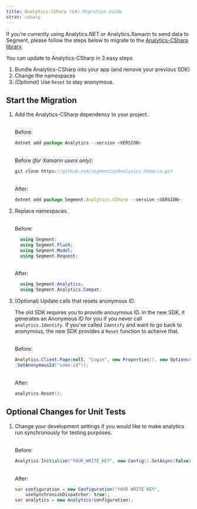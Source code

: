 ```yaml
---
title: Analytics-CSharp (C#) Migration Guide
strat: csharp
---
```


If you’re currently using Analytics.NET or Analytics.Xamarin to send data to Segment, please follow the steps below to migrate to the [Analytics-CSharp library](/docs/connections/sources/catalog/libraries/server/csharp/).  

You can update to Analytics-CSharp in 3 easy steps
1. Bundle Analytics-CSharp into your app (and remove your previous SDK)
2. Change the namespaces
3. *(Optional)* Use `Reset` to stay anonymous.


## Start the Migration

1. Add the Analytics-CSharp dependency to your project. 

    <br> Before:
    ```js
    dotnet add package Analytics --version <VERSION>
    ```

     <br> Before *(for Xamarin users only)*:
    ```js
    git clone https://github.com/segmentio/Analytics.Xamarin.git
    ```

    <br>After:
    ```js
    dotnet add package Segment.Analytics.CSharp --version <VERSION>
    ```

2. Replace namespaces. 

      <br> Before:
      ```c#    
        using Segment;
        using Segment.Flush;
        using Segment.Model;
        using Segment.Request;
      ```

      <br> After:
      ```c#    
        using Segment.Analytics;
        using Segment.Analytics.Compat;
      ```

3. (Optional) Update calls that resets anonymous ID. 
   
   The old SDK requires you to provide anouymous ID. In the new SDK, it generates an Anonymous ID for you if you never call `analytics.Identify`. If you've called `Identify` and want to go back to anonymous, the new SDK provides a `Reset` function to acheive that.

    <br> Before:
    ```c#                  
    Analytics.Client.Page(null, "Login", new Properties(), new Options()
    .SetAnonymousId("some-id"));
    ```

    <br> After:
    ```c#                  
    analytics.Reset();
    ```

## Optional Changes for Unit Tests

1. Change your development settings if you would like to make analytics run synchronously for testing purposes. 

    <br> Before:
    ```c#                  
    Analytics.Initialize("YOUR_WRITE_KEY", new Config().SetAsync(false));
    ```

    <br> After:
    ```c#                  
    var configuration = new Configuration("YOUR WRITE KEY",
        useSynchronizeDispatcher: true);
    var analytics = new Analytics(configuration);
    ```